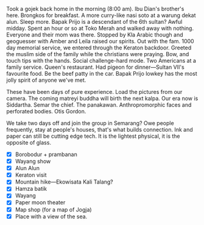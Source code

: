 Took a gojek back home in the morning (8:00 am). Ibu Dian's brother's here. Brongkos for breakfast. A more curry-like nasi soto at a warung dekat alun. Sleep more. Bapak Prijo is a descendant of the 6th sultan? Awful midday. Spent an hour or so at Toko Merah and walked away with nothing. Everyone and their mom was there. Stopped by Kla Arabic though and geoguesser with Amber and Leila raised our spirits. Out with the fam. 1000 day memorial service, we entered through the Keraton backdoor. Greeted the muslim side of the family while the christians were praying. Bow, and touch tips with the hands. Social challenge-hard mode. Two Americans at a family service. Queen's restaurant. Had pigeon for dinner—Sultan VII's favourite food. Be the beef patty in the car. Bapak Prijo lowkey has the most jolly spirit of anyone we've met.

These have been days of pure experience. Load the pictures from our camera.
The coming matreyi buddha will birth the next kalpa. Our era now is Siddartha.
Semar the chief. The panakawan. Anthropromorphic faces and perforated bodies.
Otis Gordon.

We take two days off and join the group in Semarang?
Owe people frequently, stay at people's houses, that's what builds connection.
Ink and paper can still be cutting edge tech. It is the lightest physical, it is the opposite of glass.

- [x] Borobodur + prambanan
- [x] Wayang show
- [x] Alun Alun
- [x] Keraton visit
- [x] Mountain hike—Ekowisata Kali Talang?
- [x] Hamza batik
- [x] Wayang
- [x] Paper moon theater
- [x] Map shop (for a map of Jogja)
- [x] Place with a view of the sea.
